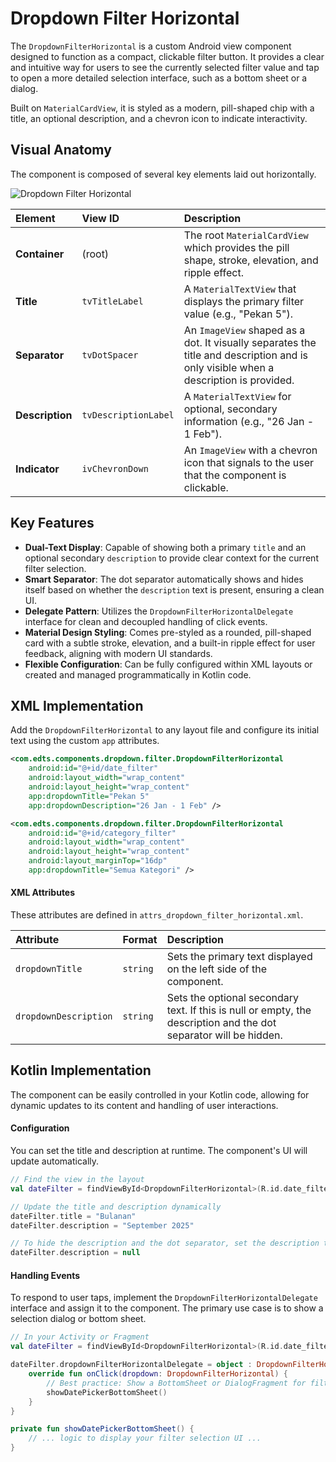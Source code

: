 # Dropdown Filter Horizontal
The `DropdownFilterHorizontal` is a custom Android view component designed to function as a compact, clickable filter button. It provides a clear and intuitive way for users to see the currently selected filter value and tap to open a more detailed selection interface, such as a bottom sheet or a dialog.

Built on `MaterialCardView`, it is styled as a modern, pill-shaped chip with a title, an optional description, and a chevron icon to indicate interactivity.

## Visual Anatomy
The component is composed of several key elements laid out horizontally.

![Dropdown Filter Horizontal](https://res.cloudinary.com/fauzanspratama/image/upload/v1759227687/Dropdown_Filter_Horizontal_bmyhjt.png)

| Element         | View ID              | Description                                                                                                                         |
| :-------------- | :------------------- | :---------------------------------------------------------------------------------------------------------------------------------- |
| **Container**   | (root)               | The root `MaterialCardView` which provides the pill shape, stroke, elevation, and ripple effect.                                    |
| **Title**       | `tvTitleLabel`       | A `MaterialTextView` that displays the primary filter value (e.g., "Pekan 5").                                                      |
| **Separator**   | `tvDotSpacer`        | An `ImageView` shaped as a dot. It visually separates the title and description and is only visible when a description is provided. |
| **Description** | `tvDescriptionLabel` | A `MaterialTextView` for optional, secondary information (e.g., "26 Jan - 1 Feb").                                                  |
| **Indicator**   | `ivChevronDown`      | An `ImageView` with a chevron icon that signals to the user that the component is clickable.                                        |

## Key Features
- **Dual-Text Display**: Capable of showing both a primary `title` and an optional secondary `description` to provide clear context for the current filter selection.
- **Smart Separator**: The dot separator automatically shows and hides itself based on whether the `description` text is present, ensuring a clean UI.
- **Delegate Pattern**: Utilizes the `DropdownFilterHorizontalDelegate` interface for clean and decoupled handling of click events.
- **Material Design Styling**: Comes pre-styled as a rounded, pill-shaped card with a subtle stroke, elevation, and a built-in ripple effect for user feedback, aligning with modern UI standards.
- **Flexible Configuration**: Can be fully configured within XML layouts or created and managed programmatically in Kotlin code.

## XML Implementation
Add the `DropdownFilterHorizontal` to any layout file and configure its initial text using the custom `app` attributes.

```XML
<com.edts.components.dropdown.filter.DropdownFilterHorizontal
    android:id="@+id/date_filter"
    android:layout_width="wrap_content"
    android:layout_height="wrap_content"
    app:dropdownTitle="Pekan 5"
    app:dropdownDescription="26 Jan - 1 Feb" />

<com.edts.components.dropdown.filter.DropdownFilterHorizontal
    android:id="@+id/category_filter"
    android:layout_width="wrap_content"
    android:layout_height="wrap_content"
    android:layout_marginTop="16dp"
    app:dropdownTitle="Semua Kategori" />
```

#### XML Attributes
These attributes are defined in `attrs_dropdown_filter_horizontal.xml`.

| Attribute             | Format   | Description                                                                                                       |
| :-------------------- | :------- | :---------------------------------------------------------------------------------------------------------------- |
| `dropdownTitle`       | `string` | Sets the primary text displayed on the left side of the component.                                                |
| `dropdownDescription` | `string` | Sets the optional secondary text. If this is null or empty, the description and the dot separator will be hidden. |

## Kotlin Implementation
The component can be easily controlled in your Kotlin code, allowing for dynamic updates to its content and handling of user interactions.

#### Configuration
You can set the title and description at runtime. The component's UI will update automatically.

```Kotlin
// Find the view in the layout
val dateFilter = findViewById<DropdownFilterHorizontal>(R.id.date_filter)

// Update the title and description dynamically
dateFilter.title = "Bulanan"
dateFilter.description = "September 2025"

// To hide the description and the dot separator, set the description to null or empty
dateFilter.description = null
```

#### Handling Events
To respond to user taps, implement the `DropdownFilterHorizontalDelegate` interface and assign it to the component. The primary use case is to show a selection dialog or bottom sheet.

```Kotlin
// In your Activity or Fragment
val dateFilter = findViewById<DropdownFilterHorizontal>(R.id.date_filter)

dateFilter.dropdownFilterHorizontalDelegate = object : DropdownFilterHorizontalDelegate {
    override fun onClick(dropdown: DropdownFilterHorizontal) {
        // Best practice: Show a BottomSheet or DialogFragment for filter options
        showDatePickerBottomSheet()
    }
}

private fun showDatePickerBottomSheet() {
    // ... logic to display your filter selection UI ...
}
```

